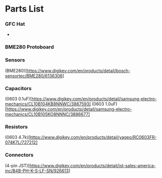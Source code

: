 # Parts List

### GFC Hat
 - 


### BME280 Protoboard


### Sensors
(BME280)[https://www.digikey.com/en/products/detail/bosch-sensortec/BME280/6136306]

### Capacitors
(0603 0.1uF)[https://www.digikey.com/en/products/detail/samsung-electro-mechanics/CL10B104KB8NNWC/3887593]
(0603 1.0uF)[https://www.digikey.com/en/products/detail/samsung-electro-mechanics/CL10B105KO8NNNC/3886677]

### Resistors
(0603 4.7k)[https://www.digikey.com/en/products/detail/yageo/RC0603FR-074K7L/727212]

### Connectors
(4-pin JST)[https://www.digikey.com/en/products/detail/jst-sales-america-inc/B4B-PH-K-S-LF-SN/926613]